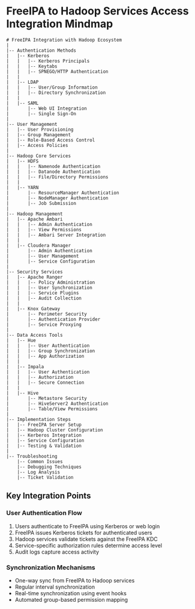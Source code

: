 # FreeIPA to Hadoop Services Access Integration Mindmap

```
# FreeIPA Integration with Hadoop Ecosystem
|
|-- Authentication Methods
|   |-- Kerberos
|   |   |-- Kerberos Principals
|   |   |-- Keytabs
|   |   |-- SPNEGO/HTTP Authentication
|   |
|   |-- LDAP
|   |   |-- User/Group Information
|   |   |-- Directory Synchronization
|   |
|   |-- SAML
|       |-- Web UI Integration
|       |-- Single Sign-On
|
|-- User Management
|   |-- User Provisioning
|   |-- Group Management
|   |-- Role-Based Access Control
|   |-- Access Policies
|
|-- Hadoop Core Services
|   |-- HDFS
|   |   |-- Namenode Authentication
|   |   |-- Datanode Authentication
|   |   |-- File/Directory Permissions
|   |
|   |-- YARN
|       |-- ResourceManager Authentication
|       |-- NodeManager Authentication
|       |-- Job Submission
|
|-- Hadoop Management
|   |-- Apache Ambari
|   |   |-- Admin Authentication
|   |   |-- View Permissions
|   |   |-- Ambari Server Integration
|   |
|   |-- Cloudera Manager
|       |-- Admin Authentication
|       |-- User Management
|       |-- Service Configuration
|
|-- Security Services
|   |-- Apache Ranger
|   |   |-- Policy Administration
|   |   |-- User Synchronization
|   |   |-- Service Plugins
|   |   |-- Audit Collection
|   |
|   |-- Knox Gateway
|       |-- Perimeter Security
|       |-- Authentication Provider
|       |-- Service Proxying
|
|-- Data Access Tools
|   |-- Hue
|   |   |-- User Authentication
|   |   |-- Group Synchronization
|   |   |-- App Authorization
|   |
|   |-- Impala
|   |   |-- User Authentication
|   |   |-- Authorization
|   |   |-- Secure Connection
|   |
|   |-- Hive
|       |-- Metastore Security
|       |-- HiveServer2 Authentication
|       |-- Table/View Permissions
|
|-- Implementation Steps
|   |-- FreeIPA Server Setup
|   |-- Hadoop Cluster Configuration
|   |-- Kerberos Integration
|   |-- Service Configuration
|   |-- Testing & Validation
|
|-- Troubleshooting
    |-- Common Issues
    |-- Debugging Techniques
    |-- Log Analysis
    |-- Ticket Validation
```

## Key Integration Points

### User Authentication Flow

1. Users authenticate to FreeIPA using Kerberos or web login
2. FreeIPA issues Kerberos tickets for authenticated users
3. Hadoop services validate tickets against the FreeIPA KDC
4. Service-specific authorization rules determine access level
5. Audit logs capture access activity

### Synchronization Mechanisms

- One-way sync from FreeIPA to Hadoop services
- Regular interval synchronization
- Real-time synchronization using event hooks
- Automated group-based permission mapping 